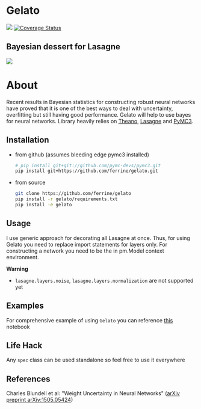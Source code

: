 # Gelato
[![](https://travis-ci.org/ferrine/gelato.svg?branch=master)](https://travis-ci.org/ferrine/gelato)
[![Coverage Status](https://coveralls.io/repos/github/ferrine/gelato/badge.svg?branch=master)](https://coveralls.io/github/ferrine/gelato?branch=master)
## Bayesian dessert for Lasagne

![](img/gelato.jpg)

# About
Recent results in Bayesian statistics for constructing robust neural networks have proved that it is one of the best ways to deal with uncertainty, overfitting but still having good performance. Gelato will help to use bayes for neural networks.
Library heavily relies on [Theano](https://github.com/Theano/Theano), [Lasagne](https://github.com/Lasagne/Lasagne) and [PyMC3](https://github.com/pymc-devs/pymc3).

Installation
------------

* from github (assumes bleeding edge pymc3 installed)
    ```bash
    # pip install git+git://github.com/pymc-devs/pymc3.git
    pip install git+https://github.com/ferrine/gelato.git
    ```
* from source
    ```bash
    git clone https://github.com/ferrine/gelato
    pip install -r gelato/requirements.txt
    pip install -e gelato
    ```

Usage
-----
I use generic approach for decorating all Lasagne at once. Thus, for using Gelato you need to replace import statements for layers only. For constructing a network you need to be the in pm.Model context environment.

**Warning**
 - `lasagne.layers.noise`, `lasagne.layers.normalization` are not supported yet

Examples
--------
For comprehensive example of using `Gelato` you can reference [this](https://github.com/ferrine/gelato/blob/master/examples/mnist.ipynb) notebook 

Life Hack
---------
Any `spec` class can be used standalone so feel free to use it everywhere

References
----------
Charles Blundell et al: "Weight Uncertainty in Neural Networks" ([arXiv preprint arXiv:1505.05424](https://arxiv.org/abs/1505.05424))
